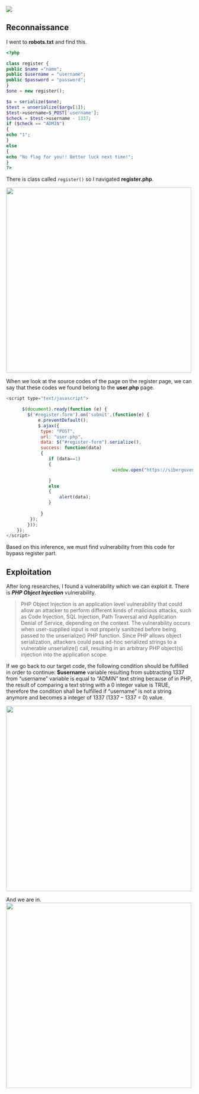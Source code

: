 <img src="https://github.com/wasny0ps/TIMTAL-CTF-Writeups/blob/main/2022/Tibook/img/main.png">

## Reconnaissance

I went to **robots.txt** and find this.
```php
<?php 

class register {
public $name ="name";
public $username = "username";
public $password = "password";
}
$one = new register();

$a = serialize($one);
$test = unserialize($argv[1]);
$test->username=$_POST['username'];
$check = $test->username - 1337;
if ($check == "ADMIN") 
{
echo "1";
}
else 
{
echo "No flag for you!! Better luck next time!";
}
?>
```

There is class called ```register()``` so I navigated **register.php**.

<img src="https://github.com/wasny0ps/TIMTAL-CTF-Writeups/blob/main/2022/Tibook/img/register.png" height="500">

When we look at the source codes of the page on the register page, we can say that these codes we found belong to the **user.php** page.

```js
<script type="text/javascript">

      $(document).ready(function (e) {
        $('#register-form').on('submit',(function(e) {
            e.preventDefault();
            $.ajax({ 
             type: "POST",
             url: "user.php",
             data: $("#register-form").serialize(),
             success: function(data)
             {
                if (data==1) 
                {
                                        window.open("https://siberguvenliklisesi.com/tibook/profile.php","_self");

                }
                else
                {
                    alert(data);
                }
                
             }
         });
        }));
    });
</script>
```
Based on this inference, we must find vulnerability from this code for bypass register part.

## Exploitation
After long researches, I found a vulnerability which we can exploit it. There is **_PHP Object Injection_** vulnerability.
> PHP Object Injection is an application level vulnerability that could allow an attacker to perform different kinds of malicious attacks, such as Code Injection, SQL Injection, Path Traversal and Application Denial of Service, depending on the context. The vulnerability occurs when user-supplied input is not properly sanitized before being passed to the unserialize() PHP function. Since PHP allows object serialization, attackers could pass ad-hoc serialized strings to a vulnerable unserialize() call, resulting in an arbitrary PHP object(s) injection into the application scope.

If we go back to our target code, the following condition should be fulfilled in order to continue: **$username** variable resulting from subtracting 1337 from “username” variable is equal to “ADMIN” text string because of in PHP, the result of comparing a text string with a 0 integer value is TRUE, therefore the condition shall be fulfilled if “username” is not a string anymore and becomes a integer of 1337 (1337 – 1337 = 0) value.

<img src="https://github.com/wasny0ps/TIMTAL-CTF-Writeups/blob/main/2022/Tibook/img/login.png" height="500">

And we are in.
<img src="https://github.com/wasny0ps/TIMTAL-CTF-Writeups/blob/main/2022/Tibook/img/profile.png" height="500">
